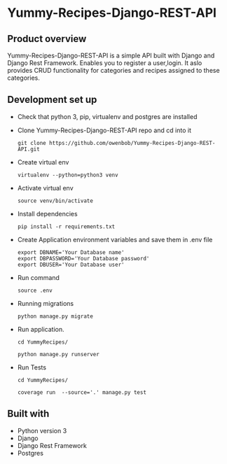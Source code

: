 # Yummy-Recipes-Django-REST-API


## Product overview 
 Yummy-Recipes-Django-REST-API is a simple  API built with  Django and Django Rest Framework.  Enables you to register a user,login. It aslo provides CRUD functionality for categories and recipes assigned to these categories. 

## Development set up
- Check that python 3, pip, virtualenv and postgres are installed

- Clone  Yummy-Recipes-Django-REST-API  repo and cd into it
    ```
    git clone https://github.com/owenbob/Yummy-Recipes-Django-REST-API.git
    ```
- Create virtual env
    ```
    virtualenv --python=python3 venv
    ```
- Activate virtual env
    ```
    source venv/bin/activate
    ```
- Install dependencies
    ```
    pip install -r requirements.txt
    ```
- Create Application environment variables and save them in .env file
    ```
    export DBNAME='Your Database name'
    export DBPASSWORD='Your Database password'
    export DBUSER='Your Database user'
    ```
- Run command
    ```
    source .env
    ```
- Running migrations

     ```
     python manage.py migrate 
    ```
- Run application.
    ```
    cd YummyRecipes/
    ```
    ```
    python manage.py runserver
    ```
- Run Tests
    ```
    cd YummyRecipes/
    ```
    ```
    coverage run  --source='.' manage.py test
    ```

## Built with 
- Python version  3
- Django
- Django Rest Framework
- Postgres